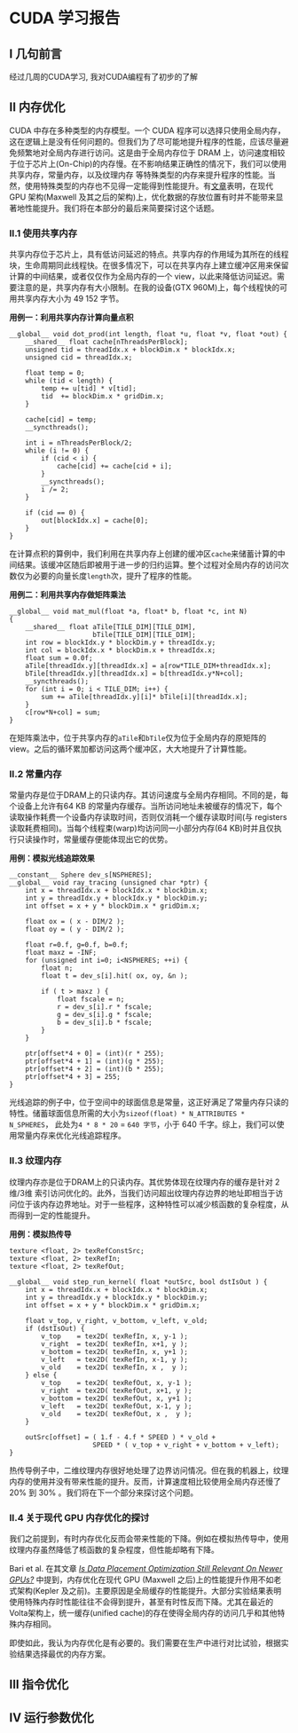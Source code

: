 # CUDA 学习报告

## I 几句前言 

经过几周的CUDA学习, 我对CUDA编程有了初步的了解

## II 内存优化
CUDA 中存在多种类型的内存模型。一个 CUDA 程序可以选择只使用全局内存，这在逻辑上是没有任何问题的。但我们为了尽可能地提升程序的性能，应该尽量避免频繁地对全局内存进行访问。这是由于全局内存位于 DRAM 上，访问速度相较于位于芯片上(On-Chip)的内存慢。在不影响结果正确性的情况下，我们可以使用共享内存，常量内存，以及纹理内存 等特殊类型的内存来提升程序的性能。当然，使用特殊类型的内存也不见得一定能得到性能提升。有[文章](https://www.dcs.warwick.ac.uk/pmbs/pmbs/PMBS/papers/paper10.pdf)表明，在现代 GPU 架构(Maxwell 及其之后的架构)上，优化数据的存放位置有时并不能带来显著地性能提升。我们将在本部分的最后来简要探讨这个话题。


### II.1 使用共享内存
共享内存位于芯片上，具有低访问延迟的特点。共享内存的作用域为其所在的线程块，生命周期同此线程快。在很多情况下，可以在共享内存上建立缓冲区用来保留计算的中间结果，或者仅仅作为全局内存的一个 view，以此来降低访问延迟。需要注意的是，共享内存有大小限制。在我的设备(GTX 960M)上，每个线程快的可用共享内存大小为 49 152 字节。

**用例一：利用共享内存计算向量点积**

```Cuda
__global__ void dot_prod(int length, float *u, float *v, float *out) {
    __shared__ float cache[nThreadsPerBlock];
    unsigned tid = threadIdx.x + blockDim.x * blockIdx.x;
    unsigned cid = threadIdx.x;

    float temp = 0;
    while (tid < length) {
        temp += u[tid] * v[tid];
        tid  += blockDim.x * gridDim.x;
    }

    cache[cid] = temp;
    __syncthreads();
    
    int i = nThreadsPerBlock/2;
    while (i != 0) {
        if (cid < i) {
            cache[cid] += cache[cid + i];
        }
        __syncthreads();
        i /= 2;
    }

    if (cid == 0) {
        out[blockIdx.x] = cache[0];
    }
}
```

在计算点积的算例中，我们利用在共享内存上创建的缓冲区`cache`来储蓄计算的中间结果。该缓冲区随后即被用于进一步的归约运算。整个过程对全局内存的访问次数仅为必要的向量长度`length`次，提升了程序的性能。


**用例二：利用共享内存做矩阵乘法**

```Cuda
__global__ void mat_mul(float *a, float* b, float *c, int N)
{
    __shared__ float aTile[TILE_DIM][TILE_DIM],
                     bTile[TILE_DIM][TILE_DIM];
    int row = blockIdx.y * blockDim.y + threadIdx.y;
    int col = blockIdx.x * blockDim.x + threadIdx.x;
    float sum = 0.0f;
    aTile[threadIdx.y][threadIdx.x] = a[row*TILE_DIM+threadIdx.x];
    bTile[threadIdx.y][threadIdx.x] = b[threadIdx.y*N+col];
    __syncthreads();
    for (int i = 0; i < TILE_DIM; i++) {
        sum += aTile[threadIdx.y][i]* bTile[i][threadIdx.x];
    }
    c[row*N+col] = sum;
}
```

在矩阵乘法中，位于共享内存的`aTile`和`bTile`仅为位于全局内存的原矩阵的 view。之后的循环累加都访问这两个缓冲区，大大地提升了计算性能。


### II.2 常量内存

常量内存是位于DRAM上的只读内存。其访问速度与全局内存相同。不同的是，每个设备上允许有64 KB 的常量内存缓存。当所访问地址未被缓存的情况下，每个读取操作耗费一个设备内存读取时间，否则仅消耗一个缓存读取时间(与 registers 读取耗费相同)。当每个线程束(warp)均访问同一小部分内存(64 KB)时并且仅执行只读操作时，常量缓存便能体现出它的优势。

**用例：模拟光线追踪效果**

```Cuda
__constant__ Sphere dev_s[NSPHERES];
__global__ void ray_tracing (unsigned char *ptr) {
    int x = threadIdx.x + blockIdx.x * blockDim.x;
    int y = threadIdx.y + blockIdx.y * blockDim.y;
    int offset = x + y * blockDim.x * gridDim.x;

    float ox = ( x - DIM/2 );
    float oy = ( y - DIM/2 );

    float r=0.f, g=0.f, b=0.f;
    float maxz = -INF;
    for (unsigned int i=0; i<NSPHERES; ++i) {
        float n;
        float t = dev_s[i].hit( ox, oy, &n );

        if ( t > maxz ) {
            float fscale = n;
            r = dev_s[i].r * fscale;
            g = dev_s[i].g * fscale;
            b = dev_s[i].b * fscale;
        }
    }

    ptr[offset*4 + 0] = (int)(r * 255);
    ptr[offset*4 + 1] = (int)(g * 255);
    ptr[offset*4 + 2] = (int)(b * 255);
    ptr[offset*4 + 3] = 255;
}
```

光线追踪的例子中，位于空间中的球面信息是常量，这正好满足了常量内存只读的特性。储蓄球面信息所需的大小为`sizeof(float) * N_ATTRIBUTES * N_SPHERES`， 此处为`4 * 8 * 20` = `640 字节`，小于 640 千字。综上，我们可以使用常量内存来优化光线追踪程序。


### II.3 纹理内存

纹理内存亦是位于DRAM上的只读内存。其优势体现在纹理内存的缓存是针对 2维/3维 索引访问优化的。此外，当我们访问超出纹理内存边界的地址即相当于访问位于该内存边界地址。对于一些程序，这种特性可以减少核函数的复杂程度，从而得到一定的性能提升。

**用例：模拟热传导**

```Cuda
texture <float, 2> texRefConstSrc;
texture <float, 2> texRefIn;
texture <float, 2> texRefOut;

__global__ void step_run_kernel( float *outSrc, bool dstIsOut ) {
    int x = threadIdx.x + blockIdx.x * blockDim.x;
    int y = threadIdx.y + blockIdx.y * blockDim.y;
    int offset = x + y * blockDim.x * gridDim.x;

    float v_top, v_right, v_bottom, v_left, v_old;
    if (dstIsOut) {
        v_top    = tex2D( texRefIn, x, y-1 );
        v_right  = tex2D( texRefIn, x+1, y );
        v_bottom = tex2D( texRefIn, x, y+1 );
        v_left   = tex2D( texRefIn, x-1, y );
        v_old    = tex2D( texRefIn, x ,  y );
    } else {
        v_top    = tex2D( texRefOut, x, y-1 );
        v_right  = tex2D( texRefOut, x+1, y );
        v_bottom = tex2D( texRefOut, x, y+1 );
        v_left   = tex2D( texRefOut, x-1, y );
        v_old    = tex2D( texRefOut, x ,  y );
    }

    outSrc[offset] = ( 1.f - 4.f * SPEED ) * v_old + 
                     SPEED * ( v_top + v_right + v_bottom + v_left);
}
```

热传导例子中，二维纹理内存很好地处理了边界访问情况。但在我的机器上，纹理内存的使用并没有带来性能的提升。反而，计算速度相比较使用全局内存还慢了 20% 到 30% 。我们将在下一个部分来探讨这个问题。


### II.4 关于现代 GPU 内存优化的探讨

我们之前提到，有时内存优化反而会带来性能的下降。例如在模拟热传导中，使用纹理内存虽然降低了核函数的复杂程度，但性能却略有下降。

Bari et al. 在其文章 [*Is Data Placement Optimization Still Relevant On Newer GPUs?*](https://www.dcs.warwick.ac.uk/pmbs/pmbs/PMBS/papers/paper10.pdf) 中提到，内存优化在现代 GPU (Maxwell 之后)上的性能提升作用不如老式架构(Kepler 及之前)。主要原因是全局缓存的性能提升。大部分实验结果表明使用特殊内存时性能往往不会得到提升，甚至有时性反而下降。尤其在最近的Volta架构上，统一缓存(unified cache)的存在使得全局内存的访问几乎和其他特殊内存相同。

即使如此，我认为内存优化是有必要的。我们需要在生产中进行对比试验，根据实验结果选择最优的内存方案。

## III 指令优化


## IV 运行参数优化

